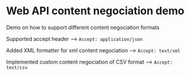 # Web API content negociation demo
Demo on how to support different content negociation formats

Supported accept header --> `Accept: application/json`

Added XML formatter for xml content negociation --> `Accept: text/xml`


Implemented custom content negociation of CSV format --> `Accept: text/csv`




